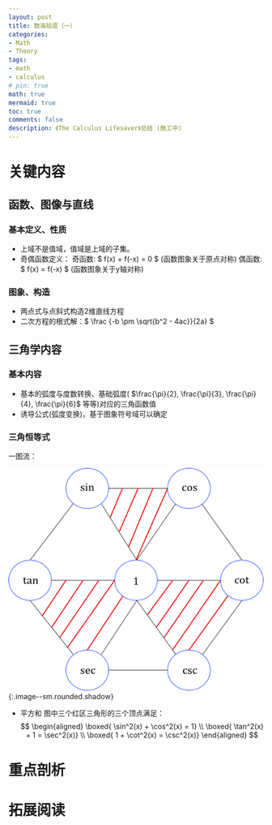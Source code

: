 ```yaml
---
layout: post
title: 数海拾遗（一）
categories:
- Math
- Theory
tags:
- math
- calculus
# pin: true
math: true
mermaid: true
toc: true
comments: false
description: 《The Calculus Lifesaver》总结 (施工中)
---
```

# 关键内容
## 函数、图像与直线
### 基本定义、性质
- 上域不是值域，值域是上域的子集。
- 奇偶函数定义：
奇函数: $ f(x) + f(-x) = 0 $ (函数图象关于原点对称)
偶函数: $ f(x) = f(-x) $ (函数图象关于y轴对称)

### 图象、构造
- 两点式与点斜式构造2维直线方程
- 二次方程的根式解：$ \frac {-b \pm \sqrt{b^2 - 4ac}}{2a} $


## 三角学内容
### 基本内容
- 基本的弧度与度数转换、基础弧度( $\frac{\pi}{2}, \frac{\pi}{3}, \frac{\pi}{4}, \frac{\pi}{6}$ 等等)对应的三角函数值
- 诱导公式(弧度变换)，基于图象符号域可以确定

### 三角恒等式
一图流：

![Ch2-三角恒等式](/assets/images/mathLearn/Ch2-三角恒等式.png){:.image--sm.rounded.shadow}

- 平方和
图中三个红区三角形的三个顶点满足：
$$
    \begin{aligned}
        \boxed{ \sin^2(x) + \cos^2(x) = 1} \\
        \boxed{ \tan^2(x) + 1 = \sec^2(x)} \\ 
        \boxed{ 1 + \cot^2(x) = \csc^2(x)}
    \end{aligned}
$$

# 重点剖析


# 拓展阅读